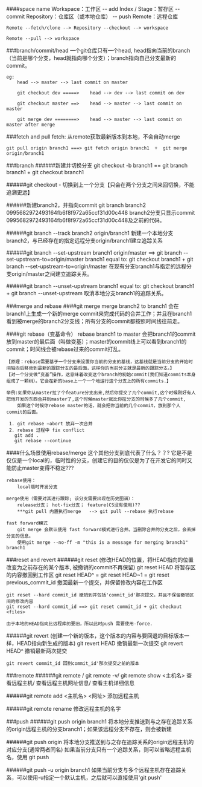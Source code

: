 ####space name
    Workspace：工作区
        -- add
    Index / Stage：暂存区
        -- commit
    Repository：仓库区（或本地仓库）
        -- push
    Remote：远程仓库
    
    
    Remote --fetch/clone --> Repository --checkout --> workspace
    
    Remote --pull --> workspace
    
    
###branch/commit/head
    一个git仓库只有一个head, head指向当前的branch（当前是哪个分支，head就指向哪个分支）；branch指向自己分支最新的commit。
    
    eg:
        head --> master --> last commit on master
        
        git checkout dev =====>    head --> dev --> last commit on dev
        
        git checkout master ==>    head --> master --> last commit on master
        
        git merge dev ========>    head --> master --> last commit on master after merge
    
    
###fetch and pull
    fetch: 从remote获取最新版本到本地，不会自动merge
    
    git pull origin branch1 ===> git fetch origin branch1  +  git merge origin/branch1
    

###branch
######新建并切换分支
    git checkout -b branch1 == git branch branch1 + git checkout branch1

######git checkout -
     切换到上一个分支【只会在两个分支之间来回切换，不能追溯更远】
    
######新建branch2，并指向commit
    git branch branch2 0995682972493164fb6f8f972a65ccf31d00c448
    branch2分支只显示commit 0995682972493164fb6f8f972a65ccf31d00c448及之前的代码。
    
######git branch --track branch2 origin/branch1
    新建一个本地分支branch2，与已经存在的指定远程分支origin/branch1建立追踪关系

######git branch --set-upstream branch1 origin/master ==> git branch --set-upstream-to=origin/master branch1
    equal to: git checkout branch1 + git branch --set-upstream-to=origin/master
    在现有分支branch1与指定的远程分支origin/master之间建立追踪关系。
    
######git branch --unset-upstream branch1 
    equal to: git checkout branch1 + git branch --unset-upstream
    取消本地分支branch1的追踪关系。
       
###merge and rebase
####git merge
    merge branch2 to branch1
    会在branch1上生成一个新的merge commit来完成代码的合并工作；并且在branch1看到被merge的branch2分支线；所有分支的commit都按照时间线往前走。
    
####git rebase（变基命令）
    rebase branch1 to master
    会把branch1的commit放到master的最后面（叫做变基）；master的commit线上可以看到branch1的commit；时间线会被rebase过来的commit打乱。
    
    【原理：rebase需要基于一个分支来设置你当前的分支的基线，这基线就是当前分支的开始时间轴向后移动到最新的跟踪分支的最后面，这样你的当前分支就是最新的跟踪分支。】
    【对一个分支做“变基”操作，这意味着改变这个branch的初始commit(我们知道commits本身组成了一颗树）。它会在新的base上一个一个地运行这个分支上的所有commits.】
    
    举例:如果你从master拉了个feature分支出来,然后你提交了几个commit,这个时候刚好有人把他开发的东西合并到master了,这个时候master就比你拉分支的时候多了几个commit,
        如果这个时候你rebase master的话，就会把你当前的几个commit，放到那个人commit的后面。
     
     1. git rebase –abort 放弃一次合并
     2. rebase 过程中 fix conflict
       git add .
       git rebase --continue
       
####什么场景使用rebase/merge
    这个其他分支到底代表了什么？？?
    它是不是仅仅是一个local的，临时性的分支，创建它的目的仅仅是为了在开发它的同时又能防止master变得不稳定???
    
    rebase使用：
        local临时开发分支
        
    merge使用（需要对其进行跟踪; 该分支需要出现在历史图谱）：
        release分支； hot-fix分支； feature(CS没有使用)??
        ***git pull 内置执行merge   --> git pull --rebase 执行rebase
        
    fast forward模式
        git merge 会默认使用 fast forward模式进行合并。当删除合并的分支之后，会丢掉分支的信息。
        使用git merge --no-ff -m "this is a message for merging branch1" branch1
        
        
###reset and revert
######git reset (修改HEAD的位置，将HEAD指向的位置改变为之前存在的某个版本, 被撤销的commit不再保留)
    git reset HEAD 将暂存区的内容撤回到工作区
    git reset HEAD^ = git reset HEAD~1 = git reset previous_commit_id 撤回最新一个提交，并保留修改内容在工作区
    
    git reset --hard commit_id 撤销到并包括'commit_id'那次提交，并且不保留撤销区间的修改内容
    git reset --hard commit_id ==> git reset commit_id + git checkout <files>
    
    由于本地的HEAD指向比远程库的要旧，所以此时push 需要使用-force.
    
######git revert (创建一个新的版本，这个版本的内容与要回退的目标版本一样，HEAD指向新生成的版本)
    git revert HEAD 撤销最新一次提交
    git revert HEAD^ 撤销最新两次提交
    
    git revert commit_id 回到commit_id'那次提交之前的版本

###remote
######git remote / git remote -v/ git remote show <主机名>
    查看远程主机/ 查看远程主机网址信息/ 查看主机详细信息
    
######git remote add <主机名> <网址>
    添加远程主机
    
######git remote rename <old> <new>
    修改远程主机的名字
    
    

###push
######git push origin branch1
    将本地分支推送到与之存在追踪关系的origin远程主机的分支branch1；如果该远程分支不存在，则会被新建
    
######git push origin
    将本地分支推送到与之存在追踪关系的origin远程主机的对应分支(通常两者同名)
    如果当前分支只有一个追踪关系，则可以省略远程主机名，使用 git push
    
######git push -u origin branch1
    如果当前分支与多个远程主机存在追踪关系，可以使用-u指定一个默认主机，之后就可以直接使用'git push'
    

    